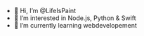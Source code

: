 - 👋 Hi, I’m @LifeIsPaint
- 👀 I’m interested in Node.js, Python & Swift
- 🌱 I’m currently learning webdevelopement

<!---
LifeIsPaint/LifeIsPaint is a ✨ special ✨ repository because its `README.md` (this file) appears on your GitHub profile.
You can click the Preview link to take a look at your changes.
--->
